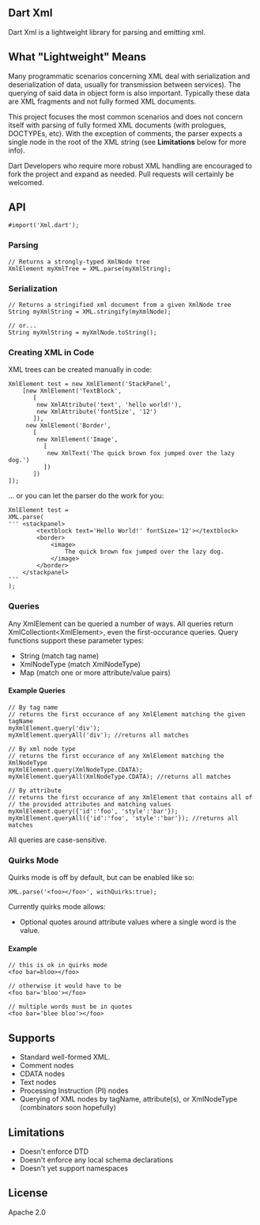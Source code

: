 ## Dart Xml ##
Dart Xml is a lightweight library for parsing and emitting xml.

## What "Lightweight" Means ##
Many programmatic scenarios concerning XML deal with serialization and
deserialization of data, usually for transmission between services). 
The querying of said data in object form is also important.  Typically 
these data are XML fragments and not fully formed XML documents. 

This project focuses the most common scenarios and does not concern itself with 
parsing of fully formed XML documents (with prologues, DOCTYPEs, etc). With the 
exception of comments, the parser expects a single node in the root of the XML
string (see **Limitations** below for more info).

Dart Developers who require more robust XML handling are encouraged to fork the
project and expand as needed.  Pull requests will certainly be welcomed.

## API ##
    #import('Xml.dart');

### Parsing ###
    // Returns a strongly-typed XmlNode tree
    XmlElement myXmlTree = XML.parse(myXmlString);
	
### Serialization ###
	// Returns a stringified xml document from a given XmlNode tree
	String myXmlString = XML.stringify(myXmlNode);
	
	// or...
	String myXmlString = myXmlNode.toString();

### Creating XML in Code ###
XML trees can be created manually in code:

    XmlElement test = new XmlElement('StackPanel',
        [new XmlElement('TextBlock',
           [
            new XmlAttribute('text', 'hello world!'),
            new XmlAttribute('fontSize', '12')
           ]),
         new XmlElement('Border',
           [
            new XmlElement('Image',
              [
               new XmlText('The quick brown fox jumped over the lazy dog.')
              ])
           ])
    ]);

... or you can let the parser do the work for you:

    XmlElement test = 
    XML.parse(
    ''' <stackpanel>
    		<textblock text='Hello World!' fontSize='12'></textblock>
    		<border>
    			<image>
    				The quick brown fox jumped over the lazy dog.
    			</image>
    		</border>
   		</stackpanel>
	'''
	);

### Queries ###
Any XmlElement can be queried a number of ways.  All queries return 
XmlCollectiont&lt;XmlElement&gt;, even the first-occurance queries. 
Query functions support these parameter types:

* String (match tag name)
* XmlNodeType (match XmlNodeType)
* Map (match one or more attribute/value pairs)

#### Example Queries ####
    // By tag name
    // returns the first occurance of any XmlElement matching the given tagName
    myXmlElement.query('div');
    myXmlElement.queryAll('div'); //returns all matches
    
    // By xml node type
    // returns the first occurance of any XmlElement matching the XmlNodeType
    myXmlElement.query(XmlNodeType.CDATA);
    myXmlElement.queryAll(XmlNodeType.CDATA); //returns all matches

    // By attribute
    // returns the first occurance of any XmlElement that contains all of
    // the provided attributes and matching values
    myXmlElement.query({'id':'foo', 'style':'bar'});
    myXmlElement.queryAll({'id':'foo', 'style':'bar'}); //returns all matches	

    
All queries are case-sensitive.

### Quirks Mode ###
Quirks mode is off by default, but can be enabled like so:

    XML.parse('<foo></foo>', withQuirks:true);

Currently quirks mode allows:

* Optional quotes around attribute values where a single word is the value.

#### Example ####
    // this is ok in quirks mode
    <foo bar=bloo></foo>
    
    // otherwise it would have to be
    <foo bar='bloo'></foo>
    
    // multiple words must be in quotes
    <foo bar='blee bloo'></foo>
    
## Supports ##
* Standard well-formed XML.
* Comment nodes
* CDATA nodes
* Text nodes
* Processing Instruction (PI) nodes
* Querying of XML nodes by tagName, attribute(s), or XmlNodeType (combinators
soon hopefully)

## Limitations ##
* Doesn't enforce DTD
* Doesn't enforce any local schema declarations
* Doesn't yet support namespaces
	
## License ##
Apache 2.0